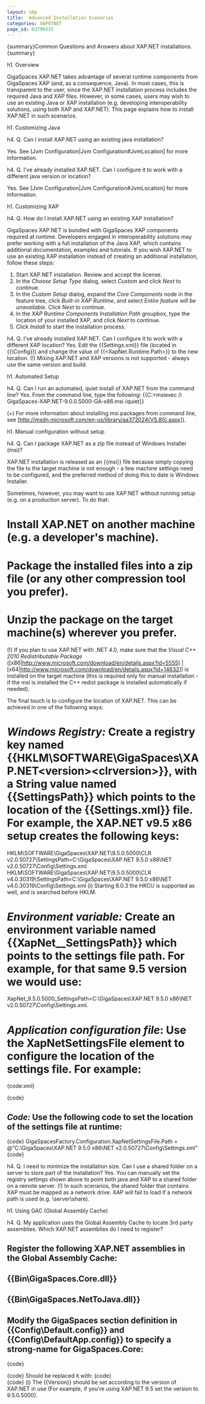 ```yaml
---
layout: sbp
title:  Advanced Installation Scenarios
categories: XAP97NET
page_id: 63799333
---
```


{summary}Common Questions and Answers about XAP.NET installations.{summary}

h1. Overview

GigaSpaces XAP.NET takes advantage of several runtime components from GigaSpaces XAP (and, as a consequence, Java). In most cases, this is transparent to the user, since the XAP.NET installation process includes the required Java and XAP files. However, in some cases, users may wish to use an existing Java or XAP installation (e.g. developing interoperability solutions, using both XAP and XAP.NET). This page explains how to install XAP.NET in such scenarios.

h1. Customizing Java

h4. Q. Can I install XAP.NET using an existing java installation?

Yes. See [Jvm Configuration|Jvm Configuration#JvmLocation] for more information.

h4. Q. I've already installed XAP.NET. Can I configure it to work with a different java version or location?

Yes. See [Jvm Configuration|Jvm Configuration#JvmLocation] for more information.

h1. Customizing XAP

h4. Q. How do I install XAP.NET using an existing XAP installation?

GigaSpaces XAP.NET is bundled with GigaSpaces XAP components required at runtime. Developers engaged in interoperability solutions may prefer working with a full installation of the Java XAP, which contains additional documentation, examples and tutorials.
If you wish XAP.NET to use an existing XAP installation instead of creating an additional installation, follow these steps:

1. Start XAP.NET installation. Review and accept the license.
2. In the *Choose Setup Type* dialog, select *Custom* and click *Next* to continue.
3. In the *Custom Setup* dialog, expand the *Core Components* node in the feature tree, click *Built-in XAP Runtime*, and select *Entire feature will be unavailable*. Click *Next* to continue.
4. In the *XAP Runtime Components Installation Path* groupbox, type the location of your installed XAP, and click *Next* to continue.
5. Click *Install* to start the installation process.

h4. Q. I've already installed XAP.NET. Can I configure it to work with a different XAP location?
Yes. Edit the {{Settings.xml}} file (located in {{<ProductRoot>\Config}}) and change the value of {{<XapNet.Runtime.Path>}} to the new location.
(!) Mixing XAP.NET and XAP versions is not supported - always use the same version and build.

h1. Automated Setup

h4. Q. Can I run an automated, quiet install of XAP.NET from the command line?
Yes. From the command line, type the following:
{{C:\>msiexec /i GigaSpaces-XAP.NET-9.0.0.5000-GA-x86.msi /quiet}}

(+) For more information about installing msi packages from command line, see [http://msdn.microsoft.com/en-us/library/aa372024(VS.85).aspx]).

h1. Manual configuration without setup

h4. Q. Can I package XAP.NET as a zip file instead of Windows Installer (msi)?

XAP.NET installation is released as an {{msi}} file because simply copying the file to the target machine is not enough - a few machine settings need to be configured, and the preferred method of doing this to date is Windows Installer.

Sometimes, however, you may want to use XAP.NET without running setup (e.g. on a production server).
To do that:
# Install XAP.NET on another machine (e.g. a developer's machine).
# Package the installed files into a zip file (or any other compression tool you prefer).
# Unzip the package on the target machine(s) wherever you prefer.

(!) If you plan to use XAP.NET with .NET 4.0, make sure that the *Visual C++ 2010 Redistributable Package* ([x86|http://www.microsoft.com/download/en/details.aspx?id=5555] | [x64|http://www.microsoft.com/download/en/details.aspx?id=14632]) is installed on the target machine (this is required only for manual installation - if the msi is installed the C++ redist package is installed automatically if needed).

The final touch is to configure the location of XAP.NET. This can be achieved in one of the following ways:
# *Windows Registry:* Create a registry key named {{HKLM\SOFTWARE\GigaSpaces\XAP.NET\<version>\<clrversion>}}, with a String value named {{SettingsPath}} which points to the location of the {{Settings.xml}} file. For example, the XAP.NET v9.5 x86 setup creates the following keys:
HKLM\SOFTWARE\GigaSpaces\XAP.NET\9.5.0.5000\CLR v2.0.50727\SettingsPath=C:\GigaSpaces\XAP.NET 9.5.0 x86\NET v2.0.50727\Config\Settings.xml
HKLM\SOFTWARE\GigaSpaces\XAP.NET\9.5.0.5000\CLR v4.0.30319\SettingsPath=C:\GigaSpaces\XAP.NET 9.5.0 x86\NET v4.0.30319\Config\Settings.xml
(i) Starting 8.0.3 the HKCU is supported as well, and is searched before HKLM.
# *Environment variable:* Create an environment variable named {{XapNet_<version>_SettingsPath}} which points to the settings file path. For example, for that same 9.5 version we would use:
XapNet_9.5.0.5000_SettingsPath=C:\GigaSpaces\XAP.NET 9.5.0 x86\NET v2.0.50727\Config\Settings.xml.
# *Application configuration file*: Use the XapNetSettingsFile element to configure the location of the settings file. For example:
{code:xml}
<configuration>
    <configSections>
        <section name="GigaSpaces" type="GigaSpaces.Core.Configuration.GigaSpacesCoreConfiguration, GigaSpaces.Core"/>
    </configSections>
    <GigaSpaces>
        <XapNetSettingsFile Path="C:\GigaSpaces\XAP.NET 9.5.0 x86\NET v2.0.50727\Config\Settings.xml"/>
    </GigaSpaces>
</configuration>{code}
# *Code:* Use the following code to set the location of the settings file at runtime:
{code}
    GigaSpacesFactory.Configuration.XapNetSettingsFile.Path = @"C:\GigaSpaces\XAP.NET 9.5.0 x86\NET v2.0.50727\Config\Settings.xml"
{code}

h4. Q. I need to minimize the installation size. Can I use a shared folder on a server to store part of the installation?
Yes. You can manually set the registry settings shown above to point both java and XAP to a shared folder on a remote server.
(!) In such scenarios, the shared folder that contains XAP must be mapped as a network drive. XAP will fail to load if a network path is used (e.g. \\server\share).

h1. Using GAC (Global Assembly Cache)

h4. Q. My application uses the Global Assembly Cache to locate 3rd party assemblies. Which XAP.NET assemblies do I need to register?
# Register the following XAP.NET assemblies in the Global Assembly Cache:
## {{Bin\GigaSpaces.Core.dll}}
## {{Bin\GigaSpaces.NetToJava.dll}}
# Modify the GigaSpaces section definition in {{Config\Default.config}} and {{Config\DefaultApp.config}} to specify a strong-name for GigaSpaces.Core:
{code}
<section name="GigaSpaces" type="GigaSpaces.Core.Configuration.GigaSpacesCoreConfiguration, GigaSpaces.Core"/>
{code}
Should be replaced it with:
{code}
<section name="GigaSpaces" type="GigaSpaces.Core.Configuration.GigaSpacesCoreConfiguration, GigaSpaces.Core, Version=9.5.0.5000, Culture=neutral, PublicKeyToken=94297b57ee0e4ad5"/>
{code}
(i) The {{Version}} should be set according to the version of XAP.NET in use (For example, if you're using XAP.NET 9.5 set the version to 9.5.0.5000).
